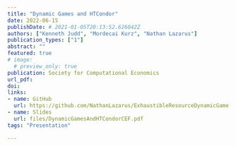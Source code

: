 ```yaml
---
title: "Dynamic Games and HTCondor"
date: 2022-06-15
publishDate: # 2021-01-05T20:13:52.626042Z
authors: ["Kenneth Judd", "Mordecai Kurz", "Nathan Lazarus"]
publication_types: ["1"]
abstract: ""
featured: true
# image:
  # preview_only: true
publication: Society for Computational Economics
url_pdf: 
doi:
links: 
- name: GitHub
  url: https://github.com/NathanLazarus/ExhaustibleResourceDynamicGame
- name: Slides
  url: files/DynamicGamesAndHTCondorCEF.pdf
tags: "Presentation"

---
```


